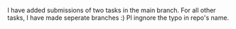I have added submissions of two tasks in the main branch. For all other tasks, I have made seperate branches :)
Pl ingnore the typo in repo's name.
